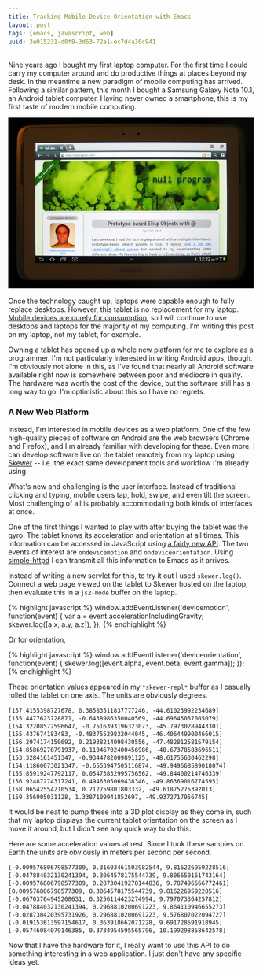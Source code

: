 ```yaml
---
title: Tracking Mobile Device Orientation with Emacs
layout: post
tags: [emacs, javascript, web]
uuid: 3e015231-d0f9-3d53-72a1-ec7d4a30c941
---
```


Nine years ago I bought my first laptop computer. For the first time I
could carry my computer around and do productive things at places
beyond my desk. In the meantime a new paradigm of mobile computing has
arrived. Following a similar pattern, this month I bought a Samsung
Galaxy Note 10.1, an Android tablet computer. Having never owned a
smartphone, this is my first taste of modern mobile computing.

[![](/img/misc/tablet-thumb.jpg)](/img/misc/tablet.jpg)

Once the technology caught up, laptops were capable enough to fully
replace desktops. However, this tablet is no replacement for my
laptop. [Mobile devices are purely for consumption][luke], so I will
continue to use desktops and laptops for the majority of my computing.
I'm writing this post on my laptop, not my tablet, for example.

Owning a tablet has opened up a whole new platform for me to explore
as a programmer. I'm not particularly interested in writing Android
apps, though. I'm obviously not alone in this, as I've found that
nearly all Android software available right now is somewhere between
poor and mediocre in quality. The hardware was worth the cost of the
device, but the software still has a long way to go. I'm optimistic
about this so I have no regrets.

### A New Web Platform

Instead, I'm interested in mobile devices as a web platform. One of
the few high-quality pieces of software on Android are the web
browsers (Chrome and Firefox), and I'm already familiar with
developing for these. Even more, I can develop software live on the
tablet remotely from my laptop using [Skewer](/blog/2012/10/31/) --
i.e. the exact same development tools and workflow I'm already using.

What's new and challenging is the user interface. Instead of
traditional clicking and typing, mobile users tap, hold, swipe, and
even tilt the screen. Most challenging of all is probably
accommodating both kinds of interfaces at once.

One of the first things I wanted to play with after buying the tablet
was the gyro. The tablet knows its acceleration and orientation at all
times. This information can be accessed in JavaScript using
[a fairly new API][spec]. The two events of interest are
`ondevicemotion` and `ondeviceorientation`. Using
[simple-httpd](/blog/2012/08/20/) I can transmit all this information
to Emacs as it arrives.

Instead of writing a new servlet for this, to try it out I used
`skewer.log()`. Connect a web page viewed on the tablet to Skewer
hosted on the laptop, then evaluate this in a `js2-mode` buffer on the
laptop.

{% highlight javascript %}
window.addEventListener('devicemotion', function(event) {
    var a = event.accelerationIncludingGravity;
    skewer.log([a.x, a.y, a.z]);
});
{% endhighlight %}

Or for orientation,

{% highlight javascript %}
window.addEventListener('deviceorientation', function(event) {
    skewer.log([event.alpha, event.beta, event.gamma]);
});
{% endhighlight %}

These orientation values appeared in my `*skewer-repl*` buffer as I
casually rolled the tablet on one axis. The units are obviously
degrees.

    [157.4155398727678, 0.38583511837777246, -44.61023992234689]
    [155.4477623728871, -0.6438986350040569, -44.69645057005079]
    [154.32208572596647, -0.7516393196323073, -45.79730289443301]
    [155.437674183483, -0.48375529832044045, -46.406449900466015]
    [156.2974174150692, 0.21938214098430556, -47.482812581579154]
    [154.85869270791937, 0.11046702400456986, -48.67378583696511]
    [153.3284161451347, -0.9344782009891125, -48.61755630462298]
    [154.11860073021347, -0.6553947505116874, -49.949668589018074]
    [155.85919247792117, 0.05473832995756562, -49.84400214746339]
    [156.92487274317241, 0.4946305069438346, -49.86369016774595]
    [158.06542554210534, 0.712759801803332, -49.61875275392013]
    [159.356905031128, 1.3387109941852697, -49.9372717956745]

It would be neat to pump these into a 3D plot display as they come in,
such that my laptop displays the current tablet orientation on the
screen as I move it around, but I didn't see any quick way to do this.

Here are some acceleration values at rest. Since I took these samples
on Earth the units are obviously in meters per second per second.

    [-0.009576806798577309, 0.31603461503982544, 9.816226959228516]
    [-0.047884032130241394, 0.3064578175544739, 9.806650161743164]
    [-0.009576806798577309, 0.28730419278144836, 9.787496566772461]
    [0.009576806798577309, 0.3064578175544739, 9.816226959228516]
    [-0.06703764945268631, 0.3256114423274994, 9.797073364257812]
    [-0.047884032130241394, 0.2968810200691223, 9.864110946655273]
    [-0.028730420395731926, 0.2968810200691223, 9.576807022094727]
    [-0.019153613597154617, 0.363918662071228, 9.691728591918945]
    [-0.05746084079146385, 0.3734954595565796, 10.199298858642578]

Now that I have the hardware for it, I really want to use this API to
do something interesting in a web application. I just don't have any
specific ideas yet.


[luke]: http://www.terminally-incoherent.com/blog/2012/06/13/ipad/
[spec]: http://dev.w3.org/geo/api/spec-source-orientation.html
